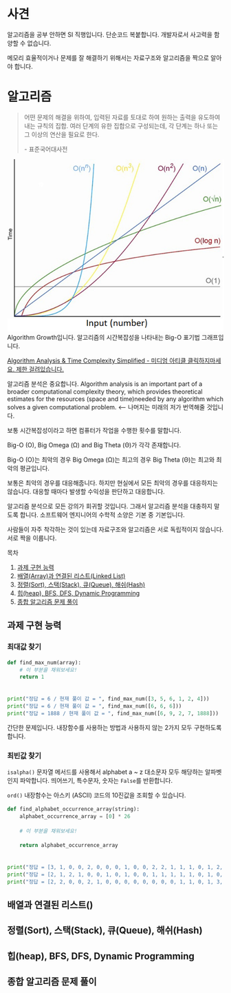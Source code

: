 # 사견

알고리즘을 공부 안하면 SI 직행입니다. 단순코드 복붙합니다. 개발자로서 사고력을 함양할 수 없습니다.

메모리 효율적이거나 문제를 잘 해결하기 위해서는 자료구조와 알고리즘을 짝으로 알아야 합니다.



# 알고리즘

> 어떤 문제의 해결을 위하여, 입력된 자료를 토대로 하여 원하는 출력을 유도하여 내는 규칙의 집합. 여러 단계의 유한 집합으로 구성되는데, 각 단계는 하나 또는 그 이상의 연산을 필요로 한다.
>
> \- 표준국어대사전

![Algorithm Growth](img/1_iEbD3x2S5KOiEI6ZOltp9w.png)
Algorithm Growth입니다. 알고리즘의 시간복잡성을 나타내는 Big-O 표기법 그래프입니다.

[Algorithm Analysis & Time Complexity Simplified - 미디엄 아티클 클릭하지마세요. 제한 걸려있습니다.](https://randerson112358.medium.com/algorithm-analysis-time-complexity-simplified-cd39a81fec71)

알고리즘 분석은 중요합니다. Algorithm analysis is an important part of a broader computational complexity theory, which provides theoretical estimates for the resources (space and time)needed by any algorithm which solves a given computational problem. <-- 나머지는 미래의 저가 번역해줄 것입니다.

보통 시간복잡성이라고 하면 컴퓨터가 작업을 수행한 횟수를 말합니다.

Big-O (O), Big Omega (Ω) and Big Theta (Θ)가 각각 존재합니다.

Big-O (O)는 최악의 경우 Big Omega (Ω)는 최고의 경우 Big Theta (Θ)는 최고와 최악의 평균입니다.

보통은 최악의 경우를 대응해줍니다. 하지만 현실에서 모든 최악의 경우를 대응하지는 않습니다. 대응할 때마다 발생할 수익성을 판단하고 대응합니다.

알고리즘 분석으로 모든 강의가 회귀할 것입니다. 그래서 알고리즘 분석을 대충하지 말도록 합니다. 소프트웨어 엔지니어의 수학적 소양은 기본 중 기본입니다.

사람들이 자주 착각하는 것이 있는데 자료구조와 알고리즘은 서로 독립적이지 않습니다. 서로 짝을 이룹니다.

목차
1. [과제 구현 능력](#과제-구현-능력)
2. [배열(Array)과 연결된 리스트(Linked List)](#배열과-연결된-리스트)
3. [정렬(Sort), 스택(Stack), 큐(Queue), 해쉬(Hash)](#정렬sort-스택stack-큐queue-해쉬hash)
4. [힙(heap), BFS, DFS, Dynamic Programming](#힙heap-bfs-dfs-dynamic-programming)
5. [종합 알고리즘 문제 풀이](#종합-알고리즘-문제-풀이)

## 과제 구현 능력

### 최대값 찾기

```py
def find_max_num(array):
    # 이 부분을 채워보세요!
    return 1


print("정답 = 6 / 현재 풀이 값 = ", find_max_num([3, 5, 6, 1, 2, 4]))
print("정답 = 6 / 현재 풀이 값 = ", find_max_num([6, 6, 6]))
print("정답 = 1888 / 현재 풀이 값 = ", find_max_num([6, 9, 2, 7, 1888]))
```

간단한 문제입니다. 내장함수를 사용하는 방법과 사용하지 않는 2가지 모두 구현하도록 합니다.

### 최빈값 찾기

`isalpha()` 문자열 메서드를 사용해서 alphabet a ~ z 대소문자 모두 해당하는 알파벳인지 파악합니다. 띄어쓰기, 특수문자, 숫자는 `False`를 반환합니다.

`ord()` 내장함수는 아스키 (ASCII) 코드의 10진값을 조회할 수 있습니다.

```py
def find_alphabet_occurrence_array(string):
    alphabet_occurrence_array = [0] * 26

    # 이 부분을 채워보세요!

    return alphabet_occurrence_array


print("정답 = [3, 1, 0, 0, 2, 0, 0, 0, 1, 0, 0, 2, 2, 1, 1, 1, 0, 1, 2, 1, 0, 0, 0, 0, 1, 0] \n현재 풀이 값 =", find_alphabet_occurrence_array("Hello my name is sparta"))
print("정답 = [2, 1, 2, 1, 0, 0, 1, 0, 1, 0, 0, 1, 1, 1, 1, 1, 0, 1, 0, 1, 1, 0, 0, 0, 0, 0] \n현재 풀이 값 =", find_alphabet_occurrence_array("Sparta coding club"))
print("정답 = [2, 2, 0, 0, 2, 1, 0, 0, 0, 0, 0, 0, 0, 0, 1, 1, 0, 1, 3, 3, 0, 0, 0, 0, 0, 0] \n현재 풀이 값 =", find_alphabet_occurrence_array("best of best sparta"))
```


## 배열과 연결된 리스트()

## 정렬(Sort), 스택(Stack), 큐(Queue), 해쉬(Hash)

## 힙(heap), BFS, DFS, Dynamic Programming

## 종합 알고리즘 문제 풀이
